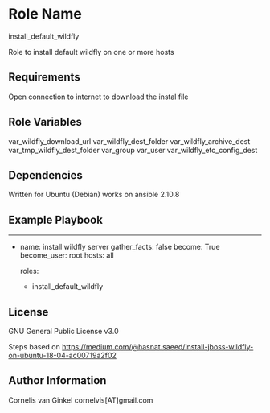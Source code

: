 Role Name
=========

install_default_wildfly

Role to install default wildfly on one or more hosts

Requirements
------------

Open connection to internet to download the instal file

Role Variables
--------------

var_wildfly_download_url
var_wildfly_dest_folder
var_wildfly_archive_dest
var_tmp_wildfly_dest_folder
var_group
var_user
var_wildfly_etc_config_dest

Dependencies
------------

Written for Ubuntu (Debian)
works on ansible 2.10.8

Example Playbook
----------------

---
- name: install wildfly server
  gather_facts: false
  become: True
  become_user: root
  hosts: all

  roles:
    - install_default_wildfly

License
-------

GNU General Public License v3.0

Steps based on https://medium.com/@hasnat.saeed/install-jboss-wildfly-on-ubuntu-18-04-ac00719a2f02

Author Information
------------------

Cornelis van Ginkel
cornelvis[AT]gmail.com
